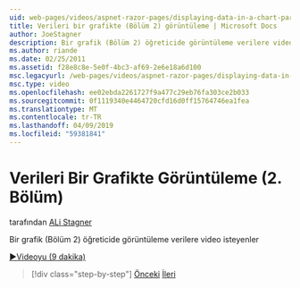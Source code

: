 ```yaml
---
uid: web-pages/videos/aspnet-razor-pages/displaying-data-in-a-chart-part-2
title: Verileri bir grafikte (Bölüm 2) görüntüleme | Microsoft Docs
author: JoeStagner
description: Bir grafik (Bölüm 2) öğreticide görüntüleme verilere video isteyenler
ms.author: riande
ms.date: 02/25/2011
ms.assetid: f28e8c8e-5e0f-4bc3-af69-2e6e18a6d100
msc.legacyurl: /web-pages/videos/aspnet-razor-pages/displaying-data-in-a-chart-part-2
msc.type: video
ms.openlocfilehash: ee02ebda2261727f9a477c29eb76fa303ce2b033
ms.sourcegitcommit: 0f1119340e4464720cfd16d0ff15764746ea1fea
ms.translationtype: MT
ms.contentlocale: tr-TR
ms.lasthandoff: 04/09/2019
ms.locfileid: "59381841"
---
```

# <a name="displaying-data-in-a-chart-part-2"></a>Verileri Bir Grafikte Görüntüleme (2. Bölüm)

tarafından [ALi Stagner](https://github.com/JoeStagner)

Bir grafik (Bölüm 2) öğreticide görüntüleme verilere video isteyenler

[&#9654;Videoyu (9 dakika)](https://channel9.msdn.com/Blogs/ASP-NET-Site-Videos/displaying-data-in-a-chart-part-2)

> [!div class="step-by-step"]
> [Önceki](displaying-data-in-a-chart-part-1.md)
> [İleri](working-with-files.md)
